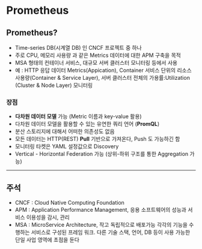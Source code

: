 # Prometheus



## Prometheus?

- Time-series DB(시계열 DB) 인 CNCF 프로젝트 중 하나
- 주로 CPU, 메모리 사용량 과 같은 Metrics 데이터에 대한  APM 구축을 목적
- MSA 형태의 컨테이너 서비스, 대규모 서버 클러스터 모니터링 등에서 사용
- 예 : HTTP 응답 데이터 Metrics(Appication), Container 서비스 단위의 리소스 사용량(Container & Service Layer), 서버 클러스터 전체의 가용률:Utilization (Cluster & Node Layer) 모니터링



### 장점

- **다차원 데이터 모델** 가능 (Metric 이름과 key-value 활용)
- 다차원 데이터 모델을 활용할 수 있는 유연한 쿼리 언어 (**PromQL**)
- 분산 스토리지에 대해서 어떠한 의존성도 없음
- 모든 데이터는 HTTP(REST) **Pull** 기반으로 가져온다, Push 도 가능하긴 함
- 모니터링 타켓은 YAML 설정값으로 Discovery
- Vertical - Horizontal Federation 가능 (상위-하위 구조를 통한 Aggregation 가능)



---

## 주석

- CNCF : Cloud Native Computing Foundation
- APM : Application Performance Management, 응용 소프트웨어의 성능과 서비스 이용성을 감시, 관리
- MSA : MicroService Architecture, 작고 독립적으로 배포가능 각각의 기능을 수행하는 서비스로 구성된 프레임 워크. 다른 기술 스택, 언어, DB 등이 사용 가능한 단일 사업 영역에 초점을 둔다

